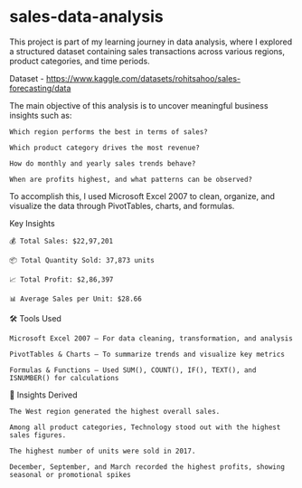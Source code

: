 # sales-data-analysis

This project is part of my learning journey in data analysis, where I explored a structured dataset containing sales transactions across various regions, product categories, and time periods.

Dataset - https://www.kaggle.com/datasets/rohitsahoo/sales-forecasting/data

The main objective of this analysis is to uncover meaningful business insights such as:

    Which region performs the best in terms of sales?

    Which product category drives the most revenue?

    How do monthly and yearly sales trends behave?

    When are profits highest, and what patterns can be observed?

To accomplish this, I used Microsoft Excel 2007 to clean, organize, and visualize the data through PivotTables, charts, and formulas.

Key Insights

    💰 Total Sales: $22,97,201

    📦 Total Quantity Sold: 37,873 units

    📈 Total Profit: $2,86,397

    📊 Average Sales per Unit: $28.66

🛠️ Tools Used

    Microsoft Excel 2007 – For data cleaning, transformation, and analysis

    PivotTables & Charts – To summarize trends and visualize key metrics

    Formulas & Functions – Used SUM(), COUNT(), IF(), TEXT(), and ISNUMBER() for calculations

🧩 Insights Derived

    The West region generated the highest overall sales.

    Among all product categories, Technology stood out with the highest sales figures.

    The highest number of units were sold in 2017.

    December, September, and March recorded the highest profits, showing seasonal or promotional spikes
